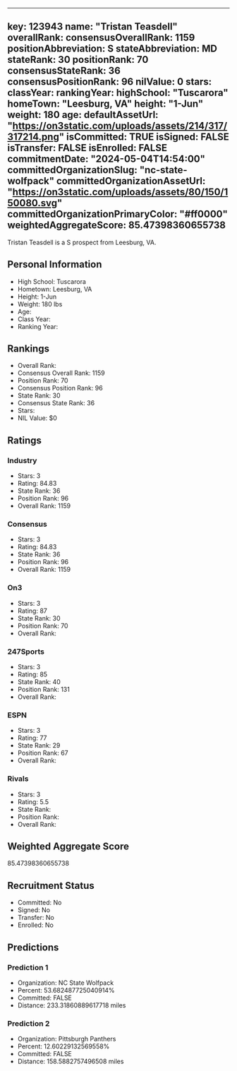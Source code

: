 ---
  key: 123943
  name: "Tristan Teasdell"
  overallRank: 
  consensusOverallRank: 1159
  positionAbbreviation: S
  stateAbbreviation: MD
  stateRank: 30
  positionRank: 70
  consensusStateRank: 36
  consensusPositionRank: 96
  nilValue: 0
  stars: 
  classYear: 
  rankingYear: 
  highSchool: "Tuscarora"
  homeTown: "Leesburg, VA"
  height: "1-Jun"
  weight: 180
  age: 
  defaultAssetUrl: "https://on3static.com/uploads/assets/214/317/317214.png"
  isCommitted: TRUE
  isSigned: FALSE
  isTransfer: FALSE
  isEnrolled: FALSE
  commitmentDate: "2024-05-04T14:54:00"
  committedOrganizationSlug: "nc-state-wolfpack"
  committedOrganizationAssetUrl: "https://on3static.com/uploads/assets/80/150/150080.svg"
  committedOrganizationPrimaryColor: "#ff0000"
  weightedAggregateScore: 85.47398360655738
  ---
  
  Tristan Teasdell is a S prospect from Leesburg, VA.
  
  ## Personal Information
  - High School: Tuscarora
  - Hometown: Leesburg, VA
  - Height: 1-Jun
  - Weight: 180 lbs
  - Age: 
  - Class Year: 
  - Ranking Year: 
  
  ## Rankings
  - Overall Rank: 
  - Consensus Overall Rank: 1159
  - Position Rank: 70
  - Consensus Position Rank: 96
  - State Rank: 30
  - Consensus State Rank: 36
  - Stars: 
  - NIL Value: $0
  
  ## Ratings
  
  ### Industry
  - Stars: 3
  - Rating: 84.83
  - State Rank: 36
  - Position Rank: 96
  - Overall Rank: 1159
  
  ### Consensus
  - Stars: 3
  - Rating: 84.83
  - State Rank: 36
  - Position Rank: 96
  - Overall Rank: 1159
  
  ### On3
  - Stars: 3
  - Rating: 87
  - State Rank: 30
  - Position Rank: 70
  - Overall Rank: 
  
  ### 247Sports
  - Stars: 3
  - Rating: 85
  - State Rank: 40
  - Position Rank: 131
  - Overall Rank: 
  
  ### ESPN
  - Stars: 3
  - Rating: 77
  - State Rank: 29
  - Position Rank: 67
  - Overall Rank: 
  
  ### Rivals
  - Stars: 3
  - Rating: 5.5
  - State Rank: 
  - Position Rank: 
  - Overall Rank: 
  
  ## Weighted Aggregate Score
  85.47398360655738
  
  ## Recruitment Status
  - Committed: No
  - Signed: No
  - Transfer: No
  - Enrolled: No
  
  
  
  ## Predictions
  
  ### Prediction 1
  - Organization: NC State Wolfpack
  - Percent: 53.682487725040914%
  - Committed: FALSE
  - Distance: 233.31860889617718 miles
  
  ### Prediction 2
  - Organization: Pittsburgh Panthers
  - Percent: 12.60229132569558%
  - Committed: FALSE
  - Distance: 158.5882757496508 miles
  